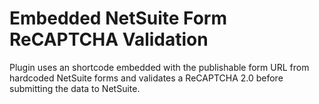 # Embedded NetSuite Form ReCAPTCHA Validation
Plugin uses an shortcode embedded with the publishable form URL from hardcoded NetSuite forms and validates a ReCAPTCHA 2.0 before submitting the data to NetSuite.